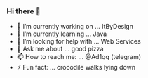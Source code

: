 ### Hi there 👋

- 🔭 I’m currently working on ... ItByDesign
- 🌱 I’m currently learning ... Java
- 🤔 I’m looking for help with ... Web Services
- 💬 Ask me about ... good pizza
- 📫 How to reach me: ... @Ad1qq  (telegram)
- ⚡ Fun fact: ... crocodile walks lying down
